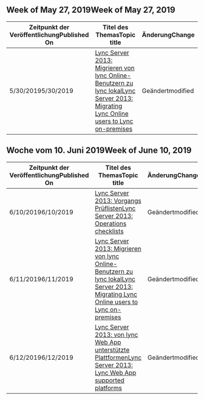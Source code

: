 <!-- This file is generated automatically each week. Changes made to this file will be overwritten.-->




## <a name="week-of-may-27-2019"></a><span data-ttu-id="574e3-101">Week of May 27, 2019</span><span class="sxs-lookup"><span data-stu-id="574e3-101">Week of May 27, 2019</span></span>


| <span data-ttu-id="574e3-102">Zeitpunkt der Veröffentlichung</span><span class="sxs-lookup"><span data-stu-id="574e3-102">Published On</span></span> |<span data-ttu-id="574e3-103">Titel des Themas</span><span class="sxs-lookup"><span data-stu-id="574e3-103">Topic title</span></span> | <span data-ttu-id="574e3-104">Änderung</span><span class="sxs-lookup"><span data-stu-id="574e3-104">Change</span></span> |
|------|------------|--------|
| <span data-ttu-id="574e3-105">5/30/2019</span><span class="sxs-lookup"><span data-stu-id="574e3-105">5/30/2019</span></span> | [<span data-ttu-id="574e3-106">Lync Server 2013: Migrieren von lync Online-Benutzern zu lync lokal</span><span class="sxs-lookup"><span data-stu-id="574e3-106">Lync Server 2013: Migrating Lync Online users to Lync on-premises</span></span>](/LyncServer/lync-server-2013-migrating-lync-online-users-to-lync-on-premises) | <span data-ttu-id="574e3-107">Geändert</span><span class="sxs-lookup"><span data-stu-id="574e3-107">modified</span></span> |


## <a name="week-of-june-10-2019"></a><span data-ttu-id="574e3-108">Woche vom 10. Juni 2019</span><span class="sxs-lookup"><span data-stu-id="574e3-108">Week of June 10, 2019</span></span>


| <span data-ttu-id="574e3-109">Zeitpunkt der Veröffentlichung</span><span class="sxs-lookup"><span data-stu-id="574e3-109">Published On</span></span> |<span data-ttu-id="574e3-110">Titel des Themas</span><span class="sxs-lookup"><span data-stu-id="574e3-110">Topic title</span></span> | <span data-ttu-id="574e3-111">Änderung</span><span class="sxs-lookup"><span data-stu-id="574e3-111">Change</span></span> |
|------|------------|--------|
| <span data-ttu-id="574e3-112">6/10/2019</span><span class="sxs-lookup"><span data-stu-id="574e3-112">6/10/2019</span></span> | [<span data-ttu-id="574e3-113">Lync Server 2013: Vorgangs Prüflisten</span><span class="sxs-lookup"><span data-stu-id="574e3-113">Lync Server 2013: Operations checklists</span></span>](/LyncServer/lync-server-2013-operations-checklists) | <span data-ttu-id="574e3-114">Geändert</span><span class="sxs-lookup"><span data-stu-id="574e3-114">modified</span></span> |
| <span data-ttu-id="574e3-115">6/11/2019</span><span class="sxs-lookup"><span data-stu-id="574e3-115">6/11/2019</span></span> | [<span data-ttu-id="574e3-116">Lync Server 2013: Migrieren von lync Online-Benutzern zu lync lokal</span><span class="sxs-lookup"><span data-stu-id="574e3-116">Lync Server 2013: Migrating Lync Online users to Lync on-premises</span></span>](/LyncServer/lync-server-2013-migrating-lync-online-users-to-lync-on-premises) | <span data-ttu-id="574e3-117">Geändert</span><span class="sxs-lookup"><span data-stu-id="574e3-117">modified</span></span> |
| <span data-ttu-id="574e3-118">6/12/2019</span><span class="sxs-lookup"><span data-stu-id="574e3-118">6/12/2019</span></span> | [<span data-ttu-id="574e3-119">Lync Server 2013: von lync Web App unterstützte Plattformen</span><span class="sxs-lookup"><span data-stu-id="574e3-119">Lync Server 2013: Lync Web App supported platforms</span></span>](/LyncServer/lync-server-2013-lync-web-app-supported-platforms) | <span data-ttu-id="574e3-120">Geändert</span><span class="sxs-lookup"><span data-stu-id="574e3-120">modified</span></span> |
